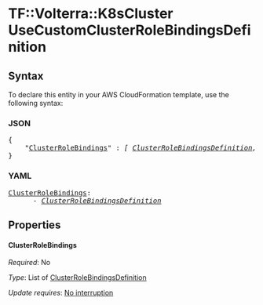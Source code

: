 # TF::Volterra::K8sCluster UseCustomClusterRoleBindingsDefinition

## Syntax

To declare this entity in your AWS CloudFormation template, use the following syntax:

### JSON

<pre>
{
    "<a href="#clusterrolebindings" title="ClusterRoleBindings">ClusterRoleBindings</a>" : <i>[ <a href="clusterrolebindingsdefinition.md">ClusterRoleBindingsDefinition</a>, ... ]</i>
}
</pre>

### YAML

<pre>
<a href="#clusterrolebindings" title="ClusterRoleBindings">ClusterRoleBindings</a>: <i>
      - <a href="clusterrolebindingsdefinition.md">ClusterRoleBindingsDefinition</a></i>
</pre>

## Properties

#### ClusterRoleBindings

_Required_: No

_Type_: List of <a href="clusterrolebindingsdefinition.md">ClusterRoleBindingsDefinition</a>

_Update requires_: [No interruption](https://docs.aws.amazon.com/AWSCloudFormation/latest/UserGuide/using-cfn-updating-stacks-update-behaviors.html#update-no-interrupt)

